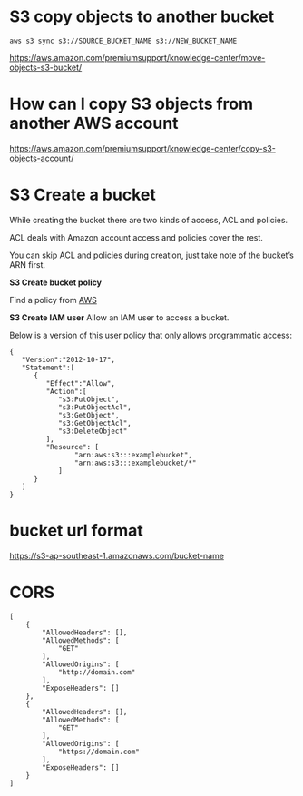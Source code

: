 # S3 copy objects to another bucket

`aws s3 sync s3://SOURCE_BUCKET_NAME s3://NEW_BUCKET_NAME`

https://aws.amazon.com/premiumsupport/knowledge-center/move-objects-s3-bucket/

# How can I copy S3 objects from another AWS account

https://aws.amazon.com/premiumsupport/knowledge-center/copy-s3-objects-account/

# S3 Create a bucket
While creating the bucket there are two kinds of access, ACL and policies.

ACL deals with Amazon account access and policies cover the rest.

You can skip ACL and policies during creation, just take note of the bucket’s ARN first.

**S3 Create bucket policy**

Find a policy from [AWS](https://docs.aws.amazon.com/AmazonS3/latest/dev/example-bucket-policies.html)

**S3 Create IAM user**
Allow an IAM user to access a bucket.

Below is a version of [this](https://docs.aws.amazon.com/AmazonS3/latest/dev/example-policies-s3.html#iam-policy-ex0) user policy that only allows programmatic access:

```
{
   "Version":"2012-10-17",
   "Statement":[
      {
         "Effect":"Allow",
         "Action":[
            "s3:PutObject",
            "s3:PutObjectAcl",
            "s3:GetObject",
            "s3:GetObjectAcl",
            "s3:DeleteObject"
         ],
         "Resource": [
                "arn:aws:s3:::examplebucket",
                "arn:aws:s3:::examplebucket/*"
            ]
      }
   ]
}
```

# bucket url format

https://s3-ap-southeast-1.amazonaws.com/bucket-name

# CORS

```
[
    {
        "AllowedHeaders": [],
        "AllowedMethods": [
            "GET"
        ],
        "AllowedOrigins": [
            "http://domain.com"
        ],
        "ExposeHeaders": []
    },
    {
        "AllowedHeaders": [],
        "AllowedMethods": [
            "GET"
        ],
        "AllowedOrigins": [
            "https://domain.com"
        ],
        "ExposeHeaders": []
    }
]
```
